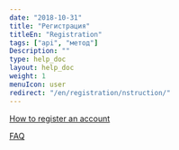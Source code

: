 ```yaml
---
date: "2018-10-31"
title: "Регистрация"
titleEn: "Registration"
tags: ["api", "метод"]
Description: ""
type: help_doc
layout: help_doc
weight: 1
menuIcon: user
redirect: "/en/registration/nstruction/"
---
```


[How to register an account](/en/registration/instruction/)

[FAQ](/en/registration/questions/)



